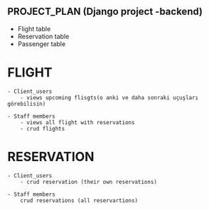 ## PROJECT_PLAN (Django project -backend)

- Flight table
- Reservation table
- Passenger table

# FLIGHT

    - Client_users
        - views upcoming flisgts(o anki ve daha sonraki uçuşları görebilisin)

    - Staff members
        - views all flight with reservations
        - crud flights

# RESERVATION

    - Client_users
        - crud reservation (their own reservations)
    
    - Staff members
        crud reservations (all reservartions)